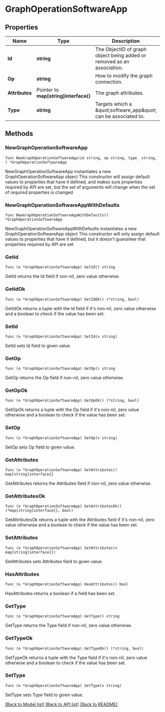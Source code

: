 # GraphOperationSoftwareApp

## Properties

Name | Type | Description | Notes
------------ | ------------- | ------------- | -------------
**Id** | **string** | The ObjectID of graph object being added or removed as an association. | 
**Op** | **string** | How to modify the graph connection. | 
**Attributes** | Pointer to **map[string]interface{}** | The graph attributes. | [optional] 
**Type** | **string** | Targets which a \&quot;software_app\&quot; can be associated to. | 

## Methods

### NewGraphOperationSoftwareApp

`func NewGraphOperationSoftwareApp(id string, op string, type_ string, ) *GraphOperationSoftwareApp`

NewGraphOperationSoftwareApp instantiates a new GraphOperationSoftwareApp object
This constructor will assign default values to properties that have it defined,
and makes sure properties required by API are set, but the set of arguments
will change when the set of required properties is changed

### NewGraphOperationSoftwareAppWithDefaults

`func NewGraphOperationSoftwareAppWithDefaults() *GraphOperationSoftwareApp`

NewGraphOperationSoftwareAppWithDefaults instantiates a new GraphOperationSoftwareApp object
This constructor will only assign default values to properties that have it defined,
but it doesn't guarantee that properties required by API are set

### GetId

`func (o *GraphOperationSoftwareApp) GetId() string`

GetId returns the Id field if non-nil, zero value otherwise.

### GetIdOk

`func (o *GraphOperationSoftwareApp) GetIdOk() (*string, bool)`

GetIdOk returns a tuple with the Id field if it's non-nil, zero value otherwise
and a boolean to check if the value has been set.

### SetId

`func (o *GraphOperationSoftwareApp) SetId(v string)`

SetId sets Id field to given value.


### GetOp

`func (o *GraphOperationSoftwareApp) GetOp() string`

GetOp returns the Op field if non-nil, zero value otherwise.

### GetOpOk

`func (o *GraphOperationSoftwareApp) GetOpOk() (*string, bool)`

GetOpOk returns a tuple with the Op field if it's non-nil, zero value otherwise
and a boolean to check if the value has been set.

### SetOp

`func (o *GraphOperationSoftwareApp) SetOp(v string)`

SetOp sets Op field to given value.


### GetAttributes

`func (o *GraphOperationSoftwareApp) GetAttributes() map[string]interface{}`

GetAttributes returns the Attributes field if non-nil, zero value otherwise.

### GetAttributesOk

`func (o *GraphOperationSoftwareApp) GetAttributesOk() (*map[string]interface{}, bool)`

GetAttributesOk returns a tuple with the Attributes field if it's non-nil, zero value otherwise
and a boolean to check if the value has been set.

### SetAttributes

`func (o *GraphOperationSoftwareApp) SetAttributes(v map[string]interface{})`

SetAttributes sets Attributes field to given value.

### HasAttributes

`func (o *GraphOperationSoftwareApp) HasAttributes() bool`

HasAttributes returns a boolean if a field has been set.

### GetType

`func (o *GraphOperationSoftwareApp) GetType() string`

GetType returns the Type field if non-nil, zero value otherwise.

### GetTypeOk

`func (o *GraphOperationSoftwareApp) GetTypeOk() (*string, bool)`

GetTypeOk returns a tuple with the Type field if it's non-nil, zero value otherwise
and a boolean to check if the value has been set.

### SetType

`func (o *GraphOperationSoftwareApp) SetType(v string)`

SetType sets Type field to given value.



[[Back to Model list]](../README.md#documentation-for-models) [[Back to API list]](../README.md#documentation-for-api-endpoints) [[Back to README]](../README.md)


